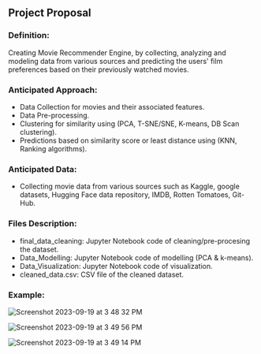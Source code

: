 ## Project Proposal

### Definition:
Creating Movie Recommender Engine, by collecting, analyzing and modeling data from various sources and predicting the users' film preferences based on their previously watched movies.

### Anticipated Approach:
*   Data Collection for movies and their associated features.
*   Data Pre-processing.
*   Clustering for similarity using (PCA, T-SNE/SNE, K-means, DB Scan clustering).
*   Predictions based on similarity score or least distance using (KNN, Ranking algorithms).

### Anticipated Data:
*   Collecting movie data from various sources such as Kaggle, google datasets, Hugging Face data repository, IMDB, Rotten Tomatoes, Git-Hub.

### Files Description:
*   final_data_cleaning: Jupyter Notebook code of cleaning/pre-procesing the dataset.
*   Data_Modelling: Jupyter Notebook code of modelling (PCA & k-means).
*   Data_Visualization: Jupyter Notebook code of visualization.
*   cleaned_data.csv: CSV file of the cleaned dataset.

### Example:
![Screenshot 2023-09-19 at 3 48 32 PM](https://github.com/vijay-kshitij/Movie_Recommendation_System/assets/51355853/f11dd393-6e04-49af-8f1d-bf45b9cfb8db)

![Screenshot 2023-09-19 at 3 49 56 PM](https://github.com/vijay-kshitij/Movie_Recommendation_System/assets/51355853/ebc95fed-48c9-4d92-8704-cfa4f6633783)

![Screenshot 2023-09-19 at 3 49 14 PM](https://github.com/vijay-kshitij/Movie_Recommendation_System/assets/51355853/80d1bac2-388e-4a4f-8db7-3be2a7f6bcdf)


